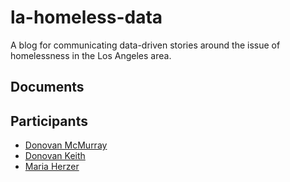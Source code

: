 # la-homeless-data
A blog for communicating data-driven stories around the issue of homelessness in the Los Angeles area.

## Documents

## Participants

- [Donovan McMurray](https://github.com/dfmcmurray/)
- [Donovan Keith](https://github.com/donovankeith)
- [Maria Herzer](https://github.com/mherzer)
